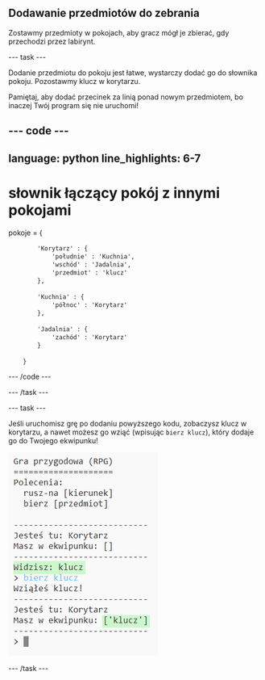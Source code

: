 ## Dodawanie przedmiotów do zebrania

Zostawmy przedmioty w pokojach, aby gracz mógł je zbierać, gdy przechodzi przez labirynt.

--- task ---

Dodanie przedmiotu do pokoju jest łatwe, wystarczy dodać go do słownika pokoju. Pozostawmy klucz w korytarzu.

Pamiętaj, aby dodać przecinek za linią ponad nowym przedmiotem, bo inaczej Twój program się nie uruchomi!

--- code ---
---
language: python
line_highlights: 6-7
---

# słownik łączący pokój z innymi pokojami

pokoje = {

            'Korytarz' : {
                'południe' : 'Kuchnia',
                'wschód' : 'Jadalnia',
                'przedmiot' : 'klucz'
            },
    
            'Kuchnia' : {
                'północ' : 'Korytarz'
            },
    
            'Jadalnia' : {
                'zachód' : 'Korytarz'
            }
    
        }
    

--- /code ---

--- /task ---

--- task ---

Jeśli uruchomisz grę po dodaniu powyższego kodu, zobaczysz klucz w korytarzu, a nawet możesz go wziąć (wpisując `bierz klucz`), który dodaje go do Twojego ekwipunku!

![zrzut ekranu](images/rpg-key-test.png)

--- /task ---